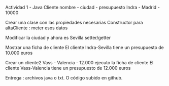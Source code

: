 Actividad 1 - Java
Cliente
nombre - ciudad - presupuesto
Indra - Madrid - 10000


Crear una clase con las propiedades necesarias
Constructor para altaCliente : meter esos datos


Modificar la ciudad y ahora es Sevilla
setter/getter


Mostrar una ficha de cliente
El cliente Indra-Sevilla tiene un presupuesto de 10.000 euros


Crear un cliente2
Vass - Valencia - 12.000
ejecuto la ficha de cliente
El cliente Vass-Valencia tiene un presupuesto de 12.000 euros


Entrega : archivos java o txt. O código subido en github.
